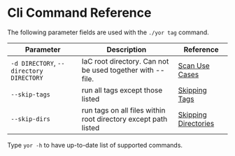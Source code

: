 # Cli Command Reference

The following parameter fields are used with the `./yor tag` command.

|Parameter  |  Description | Reference  |
|---|---|---|
|`-d DIRECTORY`, `--directory DIRECTORY` |IaC root directory. Can not be used together with --file. |[Scan Use Cases](doc:scan-use-cases#section-scan---repo-branch-folder-or-file)   |
|`--skip-tags` | run all tags except those listed | [Skipping Tags](https://github.com/bridgecrewio/yor/blob/yor-docs/docs/2.Using%20Yor/applyTag.md#skipping-tags) |
|`--skip-dirs` | run tags on all files within root directory except path listed | [Skipping Directories](https://github.com/bridgecrewio/yor/blob/yor-docs/docs/2.Using%20Yor/applyTag.md#skipping-directories)  |

Type `yor -h` to have up-to-date list of supported commands.

